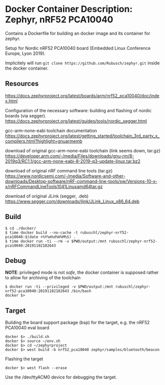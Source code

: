 # Docker Container Description: Zephyr, nRF52 PCA10040

Contains a Dockerfile for building an docker image and its container for zephyr.

Setup for Nordic nRF52 PCA10040 board (Embedded Linux Conference Europe, Lyon 2019).

Implicitely will run ```git clone https://github.com/Rubusch/zephyr.git``` inside the docker container.



## Resources


https://docs.zephyrproject.org/latest/boards/arm/nrf52_pca10040/doc/index.html


Configuration of the necessary software: building and flashing of nordic boards (via segger).
https://docs.zephyrproject.org/latest/guides/tools/nordic_segger.html

gcc-arm-none-eabi toolchain documentation
https://docs.zephyrproject.org/latest/getting_started/toolchain_3rd_party_x_compilers.html?highlight=gnuarmemb

download of original gcc-arm-none-eabi toolchain (link seems down, tar.gz)
https://developer.arm.com/-/media/Files/downloads/gnu-rm/8-2019q3/RC1.1/gcc-arm-none-eabi-8-2019-q3-update-linux.tar.bz2

download of original nRF command line tools (tar.gz)
https://www.nordicsemi.com/-/media/Software-and-other-downloads/Desktop-software/nRF-command-line-tools/sw/Versions-10-x-x/nRFCommandLineTools1041Linuxamd64tar.gz

download of original JLink (segger, .deb)
https://www.segger.com/downloads/jlink/JLink_Linux_x86_64.deb



## Build

```
$ cd ./docker/
$ time docker build --no-cache -t rubuschl/zephyr-nrf52-pca10040:$(date +%Y%m%d%H%M%S) .
$ time docker run -ti --rm -v $PWD/output:/mnt rubuschl/zephyr-nrf52-pca10040:20191102182643
```


## Debug

**NOTE**: privileged mode is not _safe_, the docker container is supposed rather to allow for archiving of the toolchain


```
$ docker run -ti --privileged -v $PWD/output:/mnt rubuschl/zephyr-nrf52-pca10040:20191102182643 /bin/bash
docker $>
```

## Target

Building the board support package (bsp) for the target, e.g. the nRF52 PCA10040 eval board

```
docker $> ./build.sh
docker $> source ~/env.sh
docker $> cd ~/zephyrproject
docker $> west build -b nrf52_pca10040 zephyr/samples/bluetooth/beacon
```

Flashing the target

```
docker $> west flash --erase
```

Use the /dev/ttyACM0 device for debugging the target.
